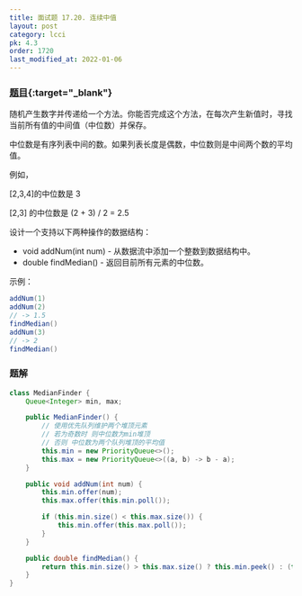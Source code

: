 ```yaml
---
title: 面试题 17.20. 连续中值
layout: post
category: lcci
pk: 4.3
order: 1720
last_modified_at: 2022-01-06
---
```


### [题目](https://leetcode-cn.com/continuous-median-lcci/){:target="_blank"}

随机产生数字并传递给一个方法。你能否完成这个方法，在每次产生新值时，寻找当前所有值的中间值（中位数）并保存。

中位数是有序列表中间的数。如果列表长度是偶数，中位数则是中间两个数的平均值。

例如，

[2,3,4]的中位数是 3

[2,3] 的中位数是 (2 + 3) / 2 = 2.5

设计一个支持以下两种操作的数据结构：
- void addNum(int num) - 从数据流中添加一个整数到数据结构中。
- double findMedian() - 返回目前所有元素的中位数。

示例：

```java
addNum(1)
addNum(2)
// -> 1.5
findMedian() 
addNum(3)
// -> 2
findMedian() 
```

### 题解

```java
class MedianFinder {
    Queue<Integer> min, max;

    public MedianFinder() {
        // 使用优先队列维护两个堆顶元素
        // 若为奇数时 则中位数为min堆顶
        // 否则 中位数为两个队列堆顶的平均值
        this.min = new PriorityQueue<>();
        this.max = new PriorityQueue<>((a, b) -> b - a);
    }

    public void addNum(int num) {
        this.min.offer(num);
        this.max.offer(this.min.poll());

        if (this.min.size() < this.max.size()) {
            this.min.offer(this.max.poll());
        }
    }

    public double findMedian() {
        return this.min.size() > this.max.size() ? this.min.peek() : (this.min.peek() + this.max.peek()) / 2.0D;
    }
}
```